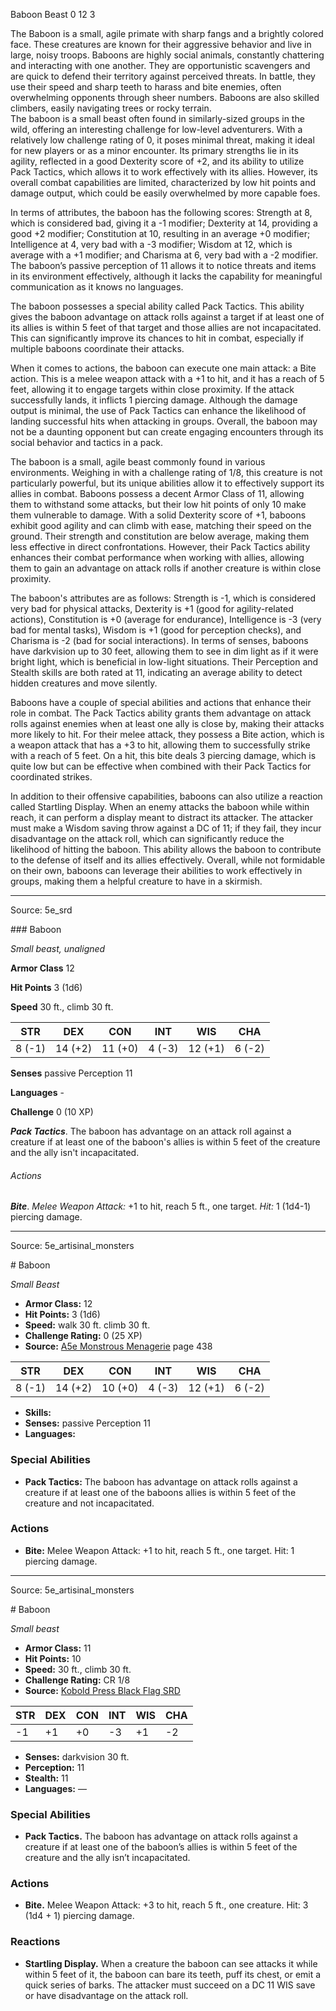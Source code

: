<MonsterName/>Baboon</MonsterName>
<CreatureType/>Beast</CreatureType>
<CR/>0</CR>
<AC/>12</AC>
<HP/>3</HP>
<summary>The Baboon is a small, agile primate with sharp fangs and a brightly colored face. These creatures are known for their aggressive behavior and live in large, noisy troops. Baboons are highly social animals, constantly chattering and interacting with one another. They are opportunistic scavengers and are quick to defend their territory against perceived threats. In battle, they use their speed and sharp teeth to harass and bite enemies, often overwhelming opponents through sheer numbers. Baboons are also skilled climbers, easily navigating trees or rocky terrain.</summary>

<summary>The baboon is a small beast often found in similarly-sized groups in the wild, offering an interesting challenge for low-level adventurers. With a relatively low challenge rating of 0, it poses minimal threat, making it ideal for new players or as a minor encounter. Its primary strengths lie in its agility, reflected in a good Dexterity score of +2, and its ability to utilize Pack Tactics, which allows it to work effectively with its allies. However, its overall combat capabilities are limited, characterized by low hit points and damage output, which could be easily overwhelmed by more capable foes.</summary>

<detail>

In terms of attributes, the baboon has the following scores: Strength at 8, which is considered bad, giving it a -1 modifier; Dexterity at 14, providing a good +2 modifier; Constitution at 10, resulting in an average +0 modifier; Intelligence at 4, very bad with a -3 modifier; Wisdom at 12, which is average with a +1 modifier; and Charisma at 6, very bad with a -2 modifier. The baboon’s passive perception of 11 allows it to notice threats and items in its environment effectively, although it lacks the capability for meaningful communication as it knows no languages.

The baboon possesses a special ability called Pack Tactics. This ability gives the baboon advantage on attack rolls against a target if at least one of its allies is within 5 feet of that target and those allies are not incapacitated. This can significantly improve its chances to hit in combat, especially if multiple baboons coordinate their attacks.

When it comes to actions, the baboon can execute one main attack: a Bite action. This is a melee weapon attack with a +1 to hit, and it has a reach of 5 feet, allowing it to engage targets within close proximity. If the attack successfully lands, it inflicts 1 piercing damage. Although the damage output is minimal, the use of Pack Tactics can enhance the likelihood of landing successful hits when attacking in groups. Overall, the baboon may not be a daunting opponent but can create engaging encounters through its social behavior and tactics in a pack.

The baboon is a small, agile beast commonly found in various environments. Weighing in with a challenge rating of 1/8, this creature is not particularly powerful, but its unique abilities allow it to effectively support its allies in combat. Baboons possess a decent Armor Class of 11, allowing them to withstand some attacks, but their low hit points of only 10 make them vulnerable to damage. With a solid Dexterity score of +1, baboons exhibit good agility and can climb with ease, matching their speed on the ground. Their strength and constitution are below average, making them less effective in direct confrontations. However, their Pack Tactics ability enhances their combat performance when working with allies, allowing them to gain an advantage on attack rolls if another creature is within close proximity. 

The baboon's attributes are as follows: Strength is -1, which is considered very bad for physical attacks, Dexterity is +1 (good for agility-related actions), Constitution is +0 (average for endurance), Intelligence is -3 (very bad for mental tasks), Wisdom is +1 (good for perception checks), and Charisma is -2 (bad for social interactions). In terms of senses, baboons have darkvision up to 30 feet, allowing them to see in dim light as if it were bright light, which is beneficial in low-light situations. Their Perception and Stealth skills are both rated at 11, indicating an average ability to detect hidden creatures and move silently.

Baboons have a couple of special abilities and actions that enhance their role in combat. The Pack Tactics ability grants them advantage on attack rolls against enemies when at least one ally is close by, making their attacks more likely to hit. For their melee attack, they possess a Bite action, which is a weapon attack that has a +3 to hit, allowing them to successfully strike with a reach of 5 feet. On a hit, this bite deals 3 piercing damage, which is quite low but can be effective when combined with their Pack Tactics for coordinated strikes.

In addition to their offensive capabilities, baboons can also utilize a reaction called Startling Display. When an enemy attacks the baboon while within reach, it can perform a display meant to distract its attacker. The attacker must make a Wisdom saving throw against a DC of 11; if they fail, they incur disadvantage on the attack roll, which can significantly reduce the likelihood of hitting the baboon. This ability allows the baboon to contribute to the defense of itself and its allies effectively. Overall, while not formidable on their own, baboons can leverage their abilities to work effectively in groups, making them a helpful creature to have in a skirmish.</detail>



---

Source: 5e_srd

<statblock>
### Baboon

*Small beast, unaligned*

**Armor Class** 12

**Hit Points** 3 (1d6)

**Speed** 30 ft., climb 30 ft.

| STR    | DEX     | CON     | INT    | WIS     | CHA    |
|--------|---------|---------|--------|---------|--------|
| 8 (-1) | 14 (+2) | 11 (+0) | 4 (-3) | 12 (+1) | 6 (-2) |

**Senses** passive Perception 11

**Languages** -

**Challenge** 0 (10 XP)

***Pack Tactics***. The baboon has advantage on an attack roll against a creature if at least one of the baboon's allies is within 5 feet of the creature and the ally isn't incapacitated.

###### Actions

***Bite***. *Melee Weapon Attack:* +1 to hit, reach 5 ft., one target. *Hit:* 1 (1d4-1) piercing damage.</statblock>




---

Source: 5e_artisinal_monsters

<statblock>
# Baboon

*Small* *Beast*

- **Armor Class:** 12
- **Hit Points:** 3 (1d6)
- **Speed:** walk 30 ft. climb 30 ft.
- **Challenge Rating:** 0 (25 XP)
- **Source:** [A5e Monstrous Menagerie](https://enpublishingrpg.com/products/level-up-monstrous-menagerie-a5e) page 438

| STR | DEX | CON | INT | WIS | CHA |
| --- | --- | --- | --- | --- | --- |
| 8 (-1) | 14 (+2) | 10 (+0) | 4 (-3) | 12 (+1) | 6 (-2) |

- **Skills:** 
- **Senses:** passive Perception 11
- **Languages:** 

### Special Abilities

- **Pack Tactics:** The baboon has advantage on attack rolls against a creature if at least one of the baboons allies is within 5 feet of the creature and not incapacitated.

### Actions

- **Bite:** Melee Weapon Attack: +1 to hit, reach 5 ft., one target. Hit: 1 piercing damage.


</statblock>




---

Source: 5e_artisinal_monsters

<statblock>
# Baboon

*Small beast*

- **Armor Class:** 11
- **Hit Points:** 10
- **Speed:** 30 ft., climb 30 ft.
- **Challenge Rating:** CR 1/8
- **Source:** [Kobold Press Black Flag SRD](https://koboldpress.com/black-flag-roleplaying/)

| STR | DEX | CON | INT | WIS | CHA |
| --- | --- | --- | --- | --- | --- |
| -1 | +1 | +0 | -3 | +1 | -2 |

- **Senses:** darkvision 30 ft.
- **Perception:** 11
- **Stealth:** 11
- **Languages:** —

### Special Abilities

- **Pack Tactics.** The baboon has advantage on attack rolls against a creature if at least one of the baboon’s allies is within 5 feet of the creature and the ally isn’t incapacitated.

### Actions

- **Bite.** Melee Weapon Attack: +3 to hit, reach 5 ft., one creature. Hit: 3 (1d4 + 1) piercing damage.

### Reactions

- **Startling Display.** When a creature the baboon can see attacks it while within 5 feet of it, the baboon can bare its teeth, puff its chest, or emit a quick series of barks. The attacker must succeed on a DC 11 WIS save or have disadvantage on the attack roll.

</statblock>


